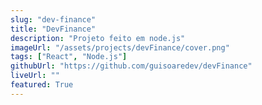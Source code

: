 ```yaml
---
slug: "dev-finance"
title: "DevFinance"
description: "Projeto feito em node.js"
imageUrl: "/assets/projects/devFinance/cover.png"
tags: ["React", "Node.js"]
githubUrl: "https://github.com/guisoaredev/devFinance"
liveUrl: ""
featured: True
---
```


